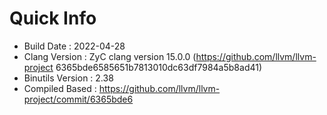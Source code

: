 # Quick Info
* Build Date : 2022-04-28
* Clang Version : ZyC clang version 15.0.0 (https://github.com/llvm/llvm-project 6365bde6585651b7813010dc63df7984a5b8ad41)
* Binutils Version : 2.38
* Compiled Based : https://github.com/llvm/llvm-project/commit/6365bde6

